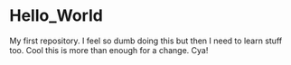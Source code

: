 # Hello_World
My first repository.
I feel so dumb doing this but then I need to learn stuff too.
Cool this is more than enough for a change. Cya!

